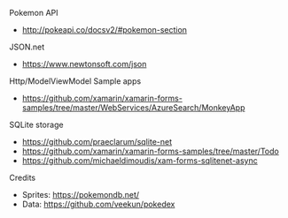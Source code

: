 ﻿Pokemon API
- http://pokeapi.co/docsv2/#pokemon-section

JSON.net
- https://www.newtonsoft.com/json


Http/ModelViewModel Sample apps
- https://github.com/xamarin/xamarin-forms-samples/tree/master/WebServices/AzureSearch/MonkeyApp

SQLite storage
- https://github.com/praeclarum/sqlite-net
- https://github.com/xamarin/xamarin-forms-samples/tree/master/Todo
- https://github.com/michaeldimoudis/xam-forms-sqlitenet-async


Credits
- Sprites: https://pokemondb.net/
- Data:    https://github.com/veekun/pokedex